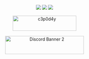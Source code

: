 <p align="center">
  <img src ="https://github-readme-stats.vercel.app/api?username=c3p0d4y&show_icons=true&count_private=true&theme=darcula&hide_border=true&hide=issues,contribs&bg_color=00000000">
  <img src ="https://github-readme-stats.vercel.app/api/top-langs/?username=c3p0d4y&layout=compact&hide_border=true&theme=darcula&bg_color=00000000&langs_count=6&hide=jupyter%20notebook,tex,css,php">
  <img src ="https://github-readme-streak-stats.herokuapp.com?user=c3p0d4y&theme=darcula&hide_border=true&background=FFFFFF00">
  <br>
  <br>
  <a href="https://www.buymeacoffee.com/c3p0d4y"> <img align="center" src="https://cdn.buymeacoffee.com/buttons/v2/default-orange.png" height="50" width="210" alt="c3p0d4y" /></a>
  <br>
  <br>
 <a href="https://discord.gg/ZBmzXPxzeC"> <img  align="center" src="https://discordapp.com/api/guilds/727987570625216582/widget.png?style=banner2"  height="60" width="260" alt="Discord Banner 2"/></a>



</p>

<!-- <p align="center">
  <img align="left" src ="https://github-readme-stats.vercel.app/api/pin/?username=c3p0d4y&repo=ytdx">
  <img align="right" src ="https://github-readme-stats.vercel.app/api/pin/?username=c3p0d4y&repo=pixel-weather">
</p> -->


<!--

Here are some ideas to get you started:

- 🔭 I’m currently working on ...
- 🌱 I’m currently learning ...
- 👯 I’m looking to collaborate on ...
- 🤔 I’m looking for help with ...
- 💬 Ask me about ...
- 📫 How to reach me: ...
- 😄 Pronouns: ...
- ⚡ Fun fact: ...
-->
